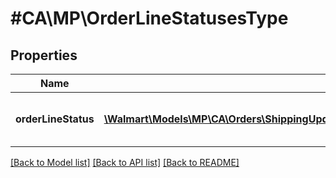 # #CA\MP\OrderLineStatusesType

## Properties

Name | Type | Description | Notes
------------ | ------------- | ------------- | -------------
**orderLineStatus** | [**\Walmart\Models\MP\CA\Orders\ShippingUpdatesCA200ResponseOrderLinesOrderLineInnerOrderLineStatusesOrderLineStatusInner[]**](ShippingUpdatesCA200ResponseOrderLinesOrderLineInnerOrderLineStatusesOrderLineStatusInner.md) | Details about the Order Line status | [optional]


[[Back to Model list]](../) [[Back to API list]](../../Api/CA/MP) [[Back to README]](../../README.md)
